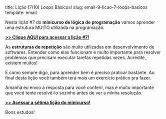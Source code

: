 title: Lição (7/10) Loops Básicos!
slug: email-9-licao-7-loops-basicos
template: email

Nesta lição #7 do **minicurso de lógica de programação** vamos aprender uma estrutura MUITO utilizada na programação.

[**>> Clique AQUI para acessar a lição #7!**](http://mclp.dicasdeprogramacao.com.br/licao-7-loops-basicos)

As **estruturas de repetição** são muito utilizadas em desenvolvimento de softwares. Entender como elas funcionam é muito importante para resolver problemas que precisam executar tarefas repetidas vezes. Acredite, existem muitos!

E como sempre digo, para aprender bem é preciso praticar bastante.
Ao final desta lição você também terá mais um exercício prático pra fazer.

Amanhã eu envio a resposta para você conferir,
mas é muito importante que você tente resolvê-lo sozinho antes de ver a minha resolução.

[**>> Acessar a sétima lição do minicurso!**](http://mclp.dicasdeprogramacao.com.br/licao-7-loops-basicos)

Bons estudos!
